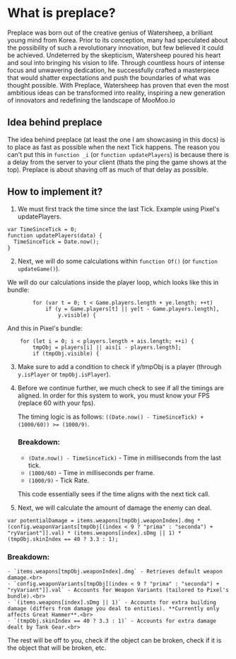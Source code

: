 # What is preplace?
Preplace was born out of the creative genius of Watersheep, a brilliant young mind from Korea. Prior to its conception, many had speculated about the possibility of such a revolutionary innovation, but few believed it could be achieved. Undeterred by the skepticism, Watersheep poured his heart and soul into bringing his vision to life. Through countless hours of intense focus and unwavering dedication, he successfully crafted a masterpiece that would shatter expectations and push the boundaries of what was thought possible. With Preplace, Watersheep has proven that even the most ambitious ideas can be transformed into reality, inspiring a new generation of innovators and redefining the landscape of MooMoo.io

## Idea behind preplace
The idea behind preplace (at least the one I am showcasing in this docs) is to place as fast as possible when the next Tick happens.
The reason you can't put this in `function _i` (or `function updatePlayers`) is because there is a delay from the server to your client (thats the ping the game shows at the top).
Preplace is about shaving off as much of that delay as possible.

## How to implement it?
1. We must first track the time since the last Tick.
Example using Pixel's updatePlayers.
```
var TimeSinceTick = 0;
function updatePlayers(data) {
  TimeSinceTick = Date.now();
}
```

2. Next, we will do some calculations within `function Of()` (or `function updateGame()`).

We will do our calculations inside the player loop, which looks like this in bundle:
```
        for (var t = 0; t < Game.players.length + ye.length; ++t)
            if (y = Game.players[t] || ye[t - Game.players.length],
                y.visible) {
```
And this in Pixel's bundle:
```
    for (let i = 0; i < players.length + ais.length; ++i) {
        tmpObj = players[i] || ais[i - players.length];
        if (tmpObj.visible) {
```

3. Make sure to add a condition to check if y/tmpObj is a player (through `y.isPlayer` or `tmpObj.isPlayer`).

4. Before we continue further, we much check to see if all the timings are aligned. In order for this system to work, you must know your FPS (replace 60 with your fps).

   The timing logic is as follows: `((Date.now() - TimeSinceTick) + (1000/60)) >= (1000/9)`.<br>
   ### Breakdown:
   - `(Date.now() - TimeSinceTick)` - Time in milliseconds from the last tick.
   - `(1000/60)` - Time in milliseconds per frame.
   - `(1000/9)` - Tick Rate.
  
   This code essentially sees if the time aligns with the next tick call.

6. Next, we will calculate the amount of damage the enemy can deal.

`var potentialDamage = items.weapons[tmpObj.weaponIndex].dmg * (config.weaponVariants[tmpObj[(index < 9 ? "prima" : "seconda") + "ryVariant"]].val) * (items.weapons[index].sDmg || 1) * (tmpObj.skinIndex == 40 ? 3.3 : 1);`<br>
  ### Breakdown:<br>
    · `items.weapons[tmpObj.weaponIndex].dmg` - Retrieves default weapon damage.<br>
    · `config.weaponVariants[tmpObj[(index < 9 ? "prima" : "seconda") + "ryVariant"]].val` - Accounts for Weapon Variants (tailored to Pixel's bundle).<br>
    · `(items.weapons[index].sDmg || 1)` - Accounts for extra building damage (differs from damage you deal to entities). **Currently only affects Great Hammer**.<br>
    · `(tmpObj.skinIndex == 40 ? 3.3 : 1)` - Accounts for extra damage dealt by Tank Gear.<br>

The rest will be off to you, check if the object can be broken, check if it is the object that will be broken, etc.
